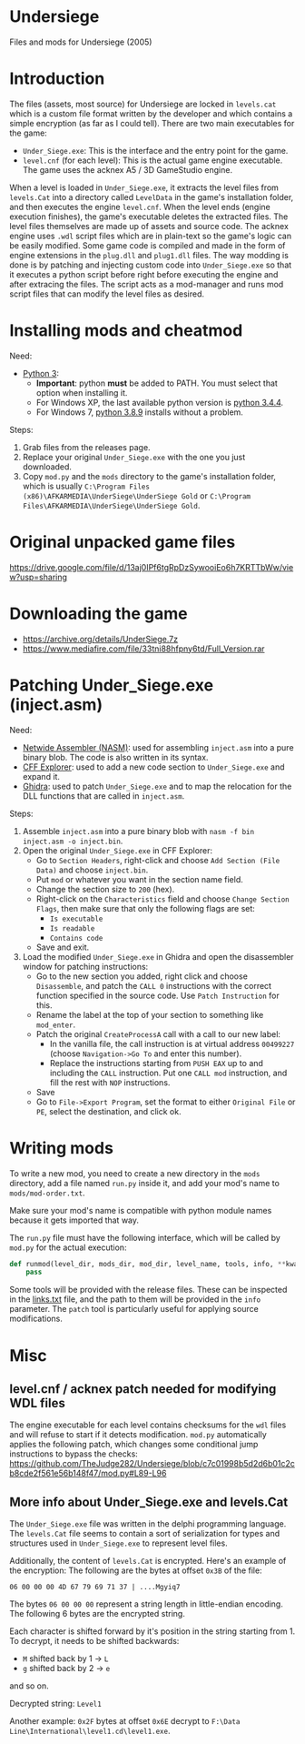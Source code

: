 # Undersiege
Files and mods for Undersiege (2005)

# Introduction
The files (assets, most source) for Undersiege are locked in `levels.cat` which is a custom file format written by the developer and which contains a simple encryption (as far as I could tell).
There are two main executables for the game:
- `Under_Siege.exe`: This is the interface and the entry point for the game.
- `level.cnf` (for each level): This is the actual game engine executable. The game uses the acknex A5 / 3D GameStudio engine.

When a level is loaded in `Under_Siege.exe`, it extracts the level files from `levels.Cat` into a directory called `LevelData` in the game's installation folder, and then executes the engine `level.cnf`. When the level ends (engine execution finishes), the game's executable deletes the extracted files.
The level files themselves are made up of assets and source code. The acknex engine uses `.wdl` script files which are in plain-text so the game's logic can be easily modified. Some game code is compiled and made in the form of engine extensions in the `plug.dll` and `plug1.dll` files.
The way modding is done is by patching and injecting custom code into `Under_Siege.exe` so that it executes a python script before right before executing the engine and after extracing the files. The script acts as a mod-manager and runs mod script files that can modify the level files as desired.

# Installing mods and cheatmod
Need:
- [Python 3](https://www.python.org/downloads/):
    - **Important**: python **must** be added to PATH. You must select that option when installing it.
    - For Windows XP, the last available python version is [python 3.4.4](https://www.python.org/downloads/release/python-344/).
    - For Windows 7, [python 3.8.9](https://www.python.org/downloads/release/python-389/) installs without a problem.

Steps:
1. Grab files from the releases page.
2. Replace your original `Under_Siege.exe` with the one you just downloaded.
3. Copy `mod.py` and the `mods` directory to the game's installation folder, which is usually `C:\Program Files (x86)\AFKARMEDIA\UnderSiege\UnderSiege Gold` or `C:\Program Files\AFKARMEDIA\UnderSiege\UnderSiege Gold`.

# Original unpacked game files
https://drive.google.com/file/d/13aj0IPf6tgRpDzSywooiEo6h7KRTTbWw/view?usp=sharing

# Downloading the game
- https://archive.org/details/UnderSiege.7z
- https://www.mediafire.com/file/33tni88hfpny6td/Full_Version.rar

# Patching Under\_Siege.exe (inject.asm)
Need:
- [Netwide Assembler (NASM)](https://www.nasm.us): used for assembling `inject.asm` into a pure binary blob. The code is also written in its syntax.
- [CFF Explorer](https://ntcore.com/?page_id=388): used to add a new code section to `Under_Siege.exe` and expand it.
- [Ghidra](https://ghidra-sre.org): used to patch `Under_Siege.exe` and to map the relocation for the DLL functions that are called in `inject.asm`.

Steps:
1. Assemble `inject.asm` into a pure binary blob with `nasm -f bin inject.asm -o inject.bin`.
2. Open the original `Under_Siege.exe` in CFF Explorer:
    - Go to `Section Headers`, right-click and choose `Add Section (File Data)` and choose `inject.bin`.
    - Put `mod` or whatever you want in the section name field.
    - Change the section size to `200` (hex).
    - Right-click on the `Characteristics` field and choose `Change Section Flags`, then make sure that only the following flags are set:
        - `Is executable`
        - `Is readable`
        - `Contains code`
    - Save and exit.
3. Load the modified `Under_Siege.exe` in Ghidra and open the disassembler window for patching instructions:
    - Go to the new section you added, right click and choose `Disassemble`, and patch the `CALL 0` instructions with the correct function specified in the source code. Use `Patch Instruction` for this.
    - Rename the label at the top of your section to something like `mod_enter`.
    - Patch the original `CreateProcessA` call with a call to our new label:
        - In the vanilla file, the call instruction is at virtual address `00499227` (choose `Navigation->Go To` and enter this number).
        - Replace the instructions starting from `PUSH EAX` up to and including the `CALL` instruction. Put one `CALL mod` instruction, and fill the rest with `NOP` instructions.
    - Save
    - Go to `File->Export Program`, set the format to either `Original File` or `PE`, select the destination, and click ok.

# Writing mods
To write a new mod, you need to create a new directory in the `mods` directory, add a file named `run.py` inside it, and add your mod's name to `mods/mod-order.txt`.

Make sure your mod's name is compatible with python module names because it gets imported that way.

The `run.py` file must have the following interface, which will be called by `mod.py` for the actual execution:
```python
def runmod(level_dir, mods_dir, mod_dir, level_name, tools, info, **kwargs):
    pass
```

Some tools will be provided with the release files. These can be inspected in the [links.txt](https://github.com/TheJudge282/Undersiege/blob/main/mods/tools/links.txt) file, and the path to them will be provided in the `info` parameter.
The `patch` tool is particularly useful for applying source modifications.

# Misc
## level.cnf / acknex patch needed for modifying WDL files
The engine executable for each level contains checksums for the `wdl` files and will refuse to start if it detects modification. `mod.py` automatically applies the following patch, which changes some conditional jump instructions to bypass the checks:
https://github.com/TheJudge282/Undersiege/blob/c7c01998b5d2d6b01c2cb8cde2f561e56b148f47/mod.py#L89-L96
## More info about Under_Siege.exe and levels.Cat
The `Under_Siege.exe` file was written in the delphi programming language.
The `levels.Cat` file seems to contain a sort of serialization for types and structures used in `Under_Siege.exe` to represent level files.

Additionally, the content of `levels.Cat` is encrypted. Here's an example of the encryption:
The following are the bytes at offset `0x3B` of the file:
```
06 00 00 00 4D 67 79 69 71 37 | ....Mgyiq7
```
The bytes `06 00 00 00` represent a string length in little-endian encoding. The following 6 bytes are the encrypted string.

Each character is shifted forward by it's position in the string starting from 1. To decrypt, it needs to be shifted backwards:
- `M` shifted back by 1 -> `L`
- `g` shifted back by 2 -> `e`

and so on.

Decrypted string: `Level1`

Another example: `0x2F` bytes at offset `0x6E` decrypt to `F:\Data Line\International\level1.cd\level1.exe`.

